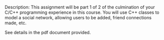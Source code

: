 Description:
This assignment will be part 1 of 2 of the culmination of your C/C++ programming experience in this course. You will use C++ classes to model a social network, allowing users to be added, friend connections made, etc.

See details in the pdf document provided.